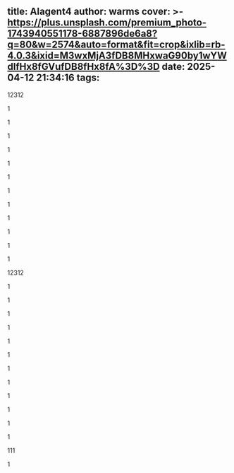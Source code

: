 title: AIagent4
author: warms
cover: >-
  https://plus.unsplash.com/premium_photo-1743940551178-6887896de6a8?q=80&w=2574&auto=format&fit=crop&ixlib=rb-4.0.3&ixid=M3wxMjA3fDB8MHxwaG90by1wYWdlfHx8fGVufDB8fHx8fA%3D%3D
date: 2025-04-12 21:34:16
tags:
---
12312

1

1

1

1

1

1

1

1

1

1

1

1

12312

1

1

1

1

1

1

1

1

1

1

1





1

111


1
